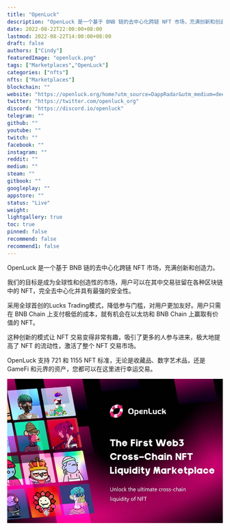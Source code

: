 ```yaml
---
title: "OpenLuck"
description: "OpenLuck 是一个基于 BNB 链的去中心化跨链 NFT 市场，充满创新和创造力。"
date: 2022-08-22T22:00:00+08:00
lastmod: 2022-08-22T14:00:00+08:00
draft: false
authors: ["Cindy"]
featuredImage: "openluck.png"
tags: ["Marketplaces","OpenLuck"]
categories: ["nfts"]
nfts: ["Marketplaces"]
blockchain: ""
website: "https://openluck.org/home?utm_source=DappRadar&utm_medium=deeplink&utm_campaign=visit-website"
twitter: "https://twitter.com/openluck_org"
discord: "https://discord.io/openluck"
telegram: ""
github: ""
youtube: ""
twitch: ""
facebook: ""
instagram: ""
reddit: ""
medium: ""
steam: ""
gitbook: ""
googleplay: ""
appstore: ""
status: "Live"
weight: 
lightgallery: true
toc: true
pinned: false
recommend: false
recommend1: false
---
```

OpenLuck 是一个基于 BNB 链的去中心化跨链 NFT 市场，充满创新和创造力。

我们的目标是成为全球性和创造性的市场，用户可以在其中交易驻留在各种区块链中的 NFT，完全去中心化并具有最强的安全性。

采用全球首创的Lucks Trading模式，降低参与门槛，对用户更加友好。用户只需在 BNB Chain 上支付极低的成本，就有机会在以太坊和 BNB Chain 上赢取有价值的 NFT。

这种创新的模式让 NFT 交易变得非常有趣，吸引了更多的人参与进来，极大地提高了 NFT 的流动性，激活了整个 NFT 交易市场。

OpenLuck 支持 721 和 1155 NFT 标准，无论是收藏品、数字艺术品，还是 GameFi 和元界的资产，您都可以在这里进行幸运交易。

![img](aa8bb9d874fafc27a17def1.png)

